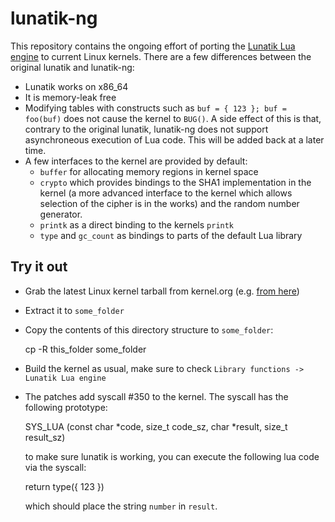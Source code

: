 lunatik-ng
==========

This repository contains the ongoing effort of porting the [Lunatik Lua engine](http://sourceforge.net/projects/lunatik/) to current
Linux kernels. There are a few differences between the original lunatik and lunatik-ng:

* Lunatik works on x86\_64
* It is memory-leak free
* Modifying tables with constructs such as `buf = { 123 }; buf = foo(buf)` does not cause the kernel to `BUG()`. A side effect of this
  is that, contrary to the original lunatik, lunatik-ng does not support asynchroneous execution of Lua code. This will be added back
  at a later time.
* A few interfaces to the kernel are provided by default:
  * `buffer` for allocating memory regions in kernel space
  * `crypto` which provides bindings to the SHA1 implementation in the kernel (a more advanced interface to the kernel which allows
    selection of the cipher is in the works) and the random number generator.
  * `printk` as a direct binding to the kernels `printk`
  * `type` and `gc_count` as bindings to parts of the default Lua library

Try it out
----------

* Grab the latest Linux kernel tarball from kernel.org (e.g. [from here](www.kernel.org/pub/linux/kernel/v3.0/linux-3.6.6.tar.bz2))
* Extract it to `some_folder`
* Copy the contents of this directory structure to `some_folder`:

    cp -R this_folder some_folder

* Build the kernel as usual, make sure to check `Library functions -> Lunatik Lua engine`

* The patches add syscall #350 to the kernel. The syscall has the following prototype:

    SYS_LUA (const char *code, size_t code_sz, char *result, size_t result_sz)

  to make sure lunatik is working, you can execute the following lua code via the syscall:

    return type({ 123 })

  which should place the string `number` in `result`.
